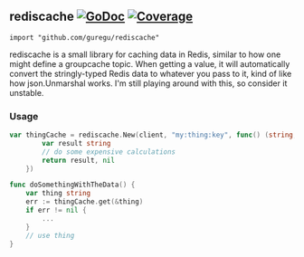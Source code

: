 ## rediscache [![GoDoc](https://godoc.org/github.com/guregu/rediscache?status.svg)](https://godoc.org/github.com/guregu/rediscache) [![Coverage](http://gocover.io/_badge/github.com/guregu/rediscache?0)](http://gocover.io/github.com/guregu/rediscache)
`import "github.com/guregu/rediscache"`

rediscache is a small library for caching data in Redis, similar to how one might define a groupcache topic. When getting a value, it will automatically convert the stringly-typed Redis data to whatever you pass to it, kind of like how json.Unmarshal works. I'm still playing around with this, so consider it unstable. 

### Usage

```go
var thingCache = rediscache.New(client, "my:thing:key", func() (string, error) {
		var result string
		// do some expensive calculations
		return result, nil
	})

func doSomethingWithTheData() {
	var thing string
	err := thingCache.get(&thing)
	if err != nil {
		...
	}
	// use thing
}
```
